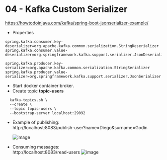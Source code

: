 # 04 - Kafka Custom Serializer

https://howtodoinjava.com/kafka/spring-boot-jsonserializer-example/
* Properties  
````properties
spring.kafka.consumer.key-deserializer=org.apache.kafka.common.serialization.StringDeserializer
spring.kafka.consumer.value-deserializer=org.springframework.kafka.support.serializer.JsonDeserializer

spring.kafka.producer.key-serializer=org.apache.kafka.common.serialization.StringSerializer
spring.kafka.producer.value-serializer=org.springframework.kafka.support.serializer.JsonSerializer
````

* Start docker container broker.
* Create topic __topic-users__
```shell
  kafka-topics.sh \
  --create \
  --topic topic-users \
  --bootstrap-server localhost:29092
  ```
* Example of publishing:  
    http://localhost:8083/publish-user?name=Diego&surname=Godin

    ![image](https://github.com/AntonioDiaz/kafka/assets/725743/f6881eb8-c2f2-4c93-8f5a-a1f4aa60b055)


* Consuming messages:  
    http://localhost:8083/read-users
    ![image](https://github.com/AntonioDiaz/kafka/assets/725743/4af67441-c151-47a7-ad1a-289c36b5aaf6)



